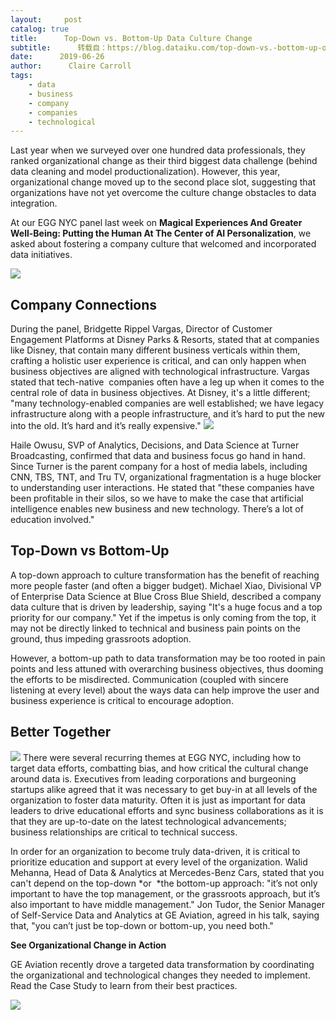 ```yaml
---
layout:     post
catalog: true
title:      Top-Down vs. Bottom-Up Data Culture Change
subtitle:      转载自：https://blog.dataiku.com/top-down-vs.-bottom-up-organizational-change
date:      2019-06-26
author:      Claire Carroll
tags:
    - data
    - business
    - company
    - companies
    - technological
---
```


Last year when we surveyed over one hundred data professionals, they ranked organizational change as their third biggest data challenge (behind data cleaning and model productionalization). However, this year, organizational change moved up to the second place slot, suggesting that organizations have not yet overcome the culture change obstacles to data integration. 

At our EGG NYC panel last week on **Magical Experiences And Greater Well-Being: Putting the Human At The Center of AI Personalization**, we asked about fostering a company culture that welcomed and incorporated data initiatives. 

![](https://blog.dataiku.com/hs-fs/hubfs/brooke-cagle-WHWYBmtn3_0-unsplash.jpg?width=600&name=brooke-cagle-WHWYBmtn3_0-unsplash.jpg)


## Company Connections

During the panel, Bridgette Rippel Vargas, Director of Customer Engagement Platforms at Disney Parks & Resorts, stated that at companies like Disney, that contain many different business verticals within them, crafting a holistic user experience is critical, and can only happen when business objectives are aligned with technological infrastructure. Vargas stated that tech-native  companies often have a leg up when it comes to the central role of data in business objectives. At Disney, it's a little different; "many technology-enabled companies are well established; we have legacy infrastructure along with a people infrastructure, and it’s hard to put the new into the old. It’s hard and it’s really expensive."
![](https://blog.dataiku.com/hs-fs/hubfs/Screen%20Shot%202019-06-24%20at%201.34.55%20PM.png?width=417&name=Screen%20Shot%202019-06-24%20at%201.34.55%20PM.png)


Haile Owusu, SVP of Analytics, Decisions, and Data Science at Turner Broadcasting, confirmed that data and business focus go hand in hand. Since Turner is the parent company for a host of media labels, including CNN, TBS, TNT, and Tru TV, organizational fragmentation is a huge blocker to understanding user interactions. He stated that "these companies have been profitable in their silos, so we have to make the case that artificial intelligence enables new business and new technology. There’s a lot of education involved."

## Top-Down vs Bottom-Up

A top-down approach to culture transformation has the benefit of reaching more people faster (and often a bigger budget). Michael Xiao, Divisional VP of Enterprise Data Science at Blue Cross Blue Shield, described a company data culture that is driven by leadership, saying "It's a huge focus and a top priority for our company." Yet if the impetus is only coming from the top, it may not be directly linked to technical and business pain points on the ground, thus impeding grassroots adoption.

However, a bottom-up path to data transformation may be too rooted in pain points and less attuned with overarching business objectives, thus dooming the efforts to be misdirected. Communication (coupled with sincere listening at every level) about the ways data can help improve the user and business experience is critical to encourage adoption. 

## Better Together

![](https://blog.dataiku.com/hs-fs/hubfs/amy-hirschi-JaoVGh5aJ3E-unsplash.jpg?width=300&name=amy-hirschi-JaoVGh5aJ3E-unsplash.jpg)
There were several recurring themes at EGG NYC, including how to target data efforts, combatting bias, and how critical the cultural change around data is. Executives from leading corporations and burgeoning startups alike agreed that it was necessary to get buy-in at all levels of the organization to foster data maturity. Often it is just as important for data leaders to drive educational efforts and sync business collaborations as it is that they are up-to-date on the latest technological advancements; business relationships are critical to technical success.

In order for an organization to become truly data-driven, it is critical to prioritize education and support at every level of the organization. Walid Mehanna, Head of Data & Analytics at Mercedes-Benz Cars, stated that you can't depend on the top-down *or  *the bottom-up approach: "it’s not only important to have the top management, or the grassroots approach, but it’s also important to have middle management." Jon Tudor, the Senior Manager of Self-Service Data and Analytics at GE Aviation, agreed in his talk, saying that, "you can’t just be top-down or bottom-up, you need both."

**See Organizational Change in Action**

GE Aviation recently drove a targeted data transformation by coordinating the organizational and technological changes they needed to implement. Read the Case Study to learn from their best practices.

![](https://blog.dataiku.com/hs/cta/cta/default/2123903/950ebcb5-9847-4abe-bcc8-4196bd1e00fc.png)

